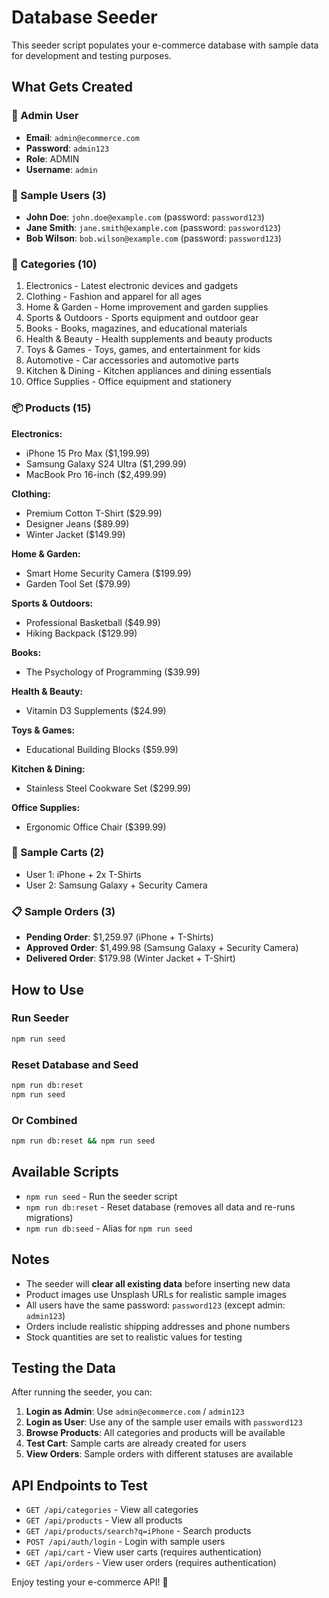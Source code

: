# Database Seeder

This seeder script populates your e-commerce database with sample data for development and testing purposes.

## What Gets Created

### 👑 Admin User
- **Email**: `admin@ecommerce.com`
- **Password**: `admin123`
- **Role**: ADMIN
- **Username**: `admin`

### 👥 Sample Users (3)
- **John Doe**: `john.doe@example.com` (password: `password123`)
- **Jane Smith**: `jane.smith@example.com` (password: `password123`)
- **Bob Wilson**: `bob.wilson@example.com` (password: `password123`)

### 📂 Categories (10)
1. Electronics - Latest electronic devices and gadgets
2. Clothing - Fashion and apparel for all ages
3. Home & Garden - Home improvement and garden supplies
4. Sports & Outdoors - Sports equipment and outdoor gear
5. Books - Books, magazines, and educational materials
6. Health & Beauty - Health supplements and beauty products
7. Toys & Games - Toys, games, and entertainment for kids
8. Automotive - Car accessories and automotive parts
9. Kitchen & Dining - Kitchen appliances and dining essentials
10. Office Supplies - Office equipment and stationery

### 📦 Products (15)
**Electronics:**
- iPhone 15 Pro Max ($1,199.99)
- Samsung Galaxy S24 Ultra ($1,299.99)
- MacBook Pro 16-inch ($2,499.99)

**Clothing:**
- Premium Cotton T-Shirt ($29.99)
- Designer Jeans ($89.99)
- Winter Jacket ($149.99)

**Home & Garden:**
- Smart Home Security Camera ($199.99)
- Garden Tool Set ($79.99)

**Sports & Outdoors:**
- Professional Basketball ($49.99)
- Hiking Backpack ($129.99)

**Books:**
- The Psychology of Programming ($39.99)

**Health & Beauty:**
- Vitamin D3 Supplements ($24.99)

**Toys & Games:**
- Educational Building Blocks ($59.99)

**Kitchen & Dining:**
- Stainless Steel Cookware Set ($299.99)

**Office Supplies:**
- Ergonomic Office Chair ($399.99)

### 🛒 Sample Carts (2)
- User 1: iPhone + 2x T-Shirts
- User 2: Samsung Galaxy + Security Camera

### 📋 Sample Orders (3)
- **Pending Order**: $1,259.97 (iPhone + T-Shirts)
- **Approved Order**: $1,499.98 (Samsung Galaxy + Security Camera)
- **Delivered Order**: $179.98 (Winter Jacket + T-Shirt)

## How to Use

### Run Seeder
```bash
npm run seed
```

### Reset Database and Seed
```bash
npm run db:reset
npm run seed
```

### Or Combined
```bash
npm run db:reset && npm run seed
```

## Available Scripts

- `npm run seed` - Run the seeder script
- `npm run db:reset` - Reset database (removes all data and re-runs migrations)
- `npm run db:seed` - Alias for `npm run seed`

## Notes

- The seeder will **clear all existing data** before inserting new data
- Product images use Unsplash URLs for realistic sample images
- All users have the same password: `password123` (except admin: `admin123`)
- Orders include realistic shipping addresses and phone numbers
- Stock quantities are set to realistic values for testing

## Testing the Data

After running the seeder, you can:

1. **Login as Admin**: Use `admin@ecommerce.com` / `admin123`
2. **Login as User**: Use any of the sample user emails with `password123`
3. **Browse Products**: All categories and products will be available
4. **Test Cart**: Sample carts are already created for users
5. **View Orders**: Sample orders with different statuses are available

## API Endpoints to Test

- `GET /api/categories` - View all categories
- `GET /api/products` - View all products
- `GET /api/products/search?q=iPhone` - Search products
- `POST /api/auth/login` - Login with sample users
- `GET /api/cart` - View user carts (requires authentication)
- `GET /api/orders` - View user orders (requires authentication)

Enjoy testing your e-commerce API! 🚀